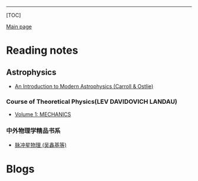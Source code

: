 ------

[TOC]

[Main page](https://rkkuang.github.io/)

# Reading notes

## Astrophysics

- [An Introduction to Modern Astrophysics (Carroll & Ostlie)](AnIntro2ModernAstroph.pdf)

### Course of Theoretical Physics(LEV DAVIDOVICH LANDAU)

- [Volume 1: MECHANICS](landau.pdf)

### 中外物理学精品书系

- [脉冲星物理 (吴鑫基等)](pulsar_physics.pdf)

# Blogs



